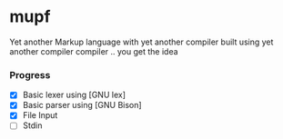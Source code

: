 # mupf
Yet another Markup language with yet another compiler built using yet another compiler compiler .. you get the idea


### Progress
- [X] Basic lexer using [GNU lex]
- [X] Basic parser using [GNU Bison]
- [X] File Input
- [ ] Stdin
